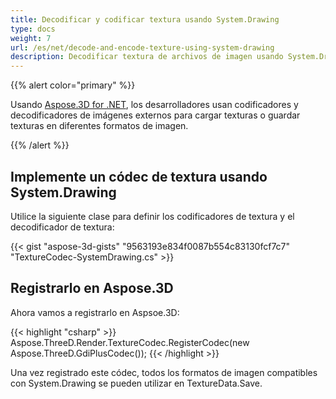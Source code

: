 ```yaml
---
title: Decodificar y codificar textura usando System.Drawing
type: docs
weight: 7
url: /es/net/decode-and-encode-texture-using-system-drawing
description: Decodificar textura de archivos de imagen usando System.Drawing
---
```

{{% alert color="primary" %}}

Usando [Aspose.3D for .NET](https://products.aspose.com/3d/net/), los desarrolladores usan codificadores y decodificadores de imágenes externos para cargar texturas o guardar texturas en diferentes formatos de imagen.

{{% /alert %}}

##  **Implemente un códec de textura usando System.Drawing**

Utilice la siguiente clase para definir los codificadores de textura y el decodificador de textura:

{{< gist "aspose-3d-gists" "9563193e834f0087b554c83130fcf7c7" "TextureCodec-SystemDrawing.cs" >}}


##  **Registrarlo en Aspose.3D**

Ahora vamos a registrarlo en Aspsoe.3D:

{{< highlight "csharp" >}}
    Aspose.ThreeD.Render.TextureCodec.RegisterCodec(new Aspose.ThreeD.GdiPlusCodec());
{{< /highlight >}}


Una vez registrado este códec, todos los formatos de imagen compatibles con System.Drawing se pueden utilizar en TextureData.Save.

